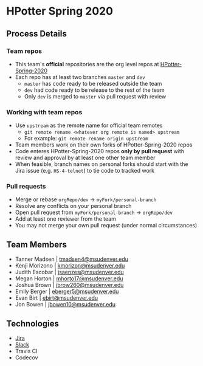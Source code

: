 # HPotter Spring 2020

## Process Details

### Team repos
* This team's **official** repositories are the org level repos at [HPotter-Spring-2020](https://github.com/HPotter-Spring-2020)
* Each repo has at least two branches `master` and `dev`
  * `master` has code ready to be released outside the team
  * `dev` had code ready to be release to the rest of the team
  * Only `dev` is merged to `master` via pull request with review

### Working with team repos
* Use `upstream` as the remote name for official team remotes
  * `git remote rename <whatever org remote is named> upstream`
  * For example: `git remote rename origin upstream`
* Team members work on their own forks of HPotter-Spring-2020 repos
* Code enteres HPotter-Spring-2020 repos **only by pull request** with review and approval by at least one other team member
* When feasible, branch names on personal forks should start with the Jira issue (e.g. `HS-4-telnet`) to tie code to tracked work

### Pull requests
* Merge or rebase `orgRepo/dev` -> `myFork/personal-branch`
* Resolve any conflicts on your personal branch 
* Open pull request from `myFork/personal-branch` -> `orgRepo/dev`
* Add at least one reviewer from the team
* You may not merge your own pull request (under normal circumstances)


## Team Members
* Tanner Madsen | tmadsen4@msudenver.edu
* Kenji Morizono | kmorizon@msudenver.edu
* Judith Escobar | jsaenzes@msudenver.edu
* Megan Horton | mhorto17@msudenver.edu
* Joshua Brown | jbrow260@msudenver.edu
* Emily Berger | eberger5@msudenver.edu
* Evan Birt | ebirt@msudenver.edu
* Jon Bowen | jbowen10@msudenver.edu

## Technologies
* [Jira](https://gouda.msudenver.edu/jira/browse/HS)
* [Slack](https://drb80.slack.com/)
* Travis CI
* Codecov
